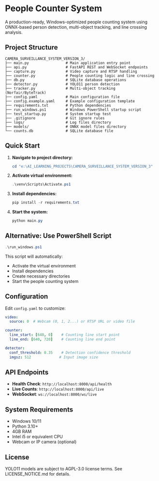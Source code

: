 # People Counter System

A production-ready, Windows-optimized people counting system using ONNX-based person detection, multi-object tracking, and line crossing analysis.

## Project Structure

```
CAMERA_SURVEILLANCE_SYSTEM_VERSION_3/
├── main.py                 # Main application entry point
├── api.py                  # FastAPI REST and WebSocket endpoints
├── capture.py              # Video capture and RTSP handling
├── counter.py              # People counting logic and line crossing
├── db.py                   # SQLite database operations
├── detector.py             # YOLO11 person detection
├── tracker.py              # Multi-object tracking (Norfair/ByteTrack)
├── config.yaml             # Main configuration file
├── config.example.yaml     # Example configuration template
├── requirements.txt        # Python dependencies
├── run_windows.ps1         # Windows PowerShell startup script
├── test_startup.py         # System startup test
├── .gitignore              # Git ignore rules
├── logs/                   # Log files directory
├── models/                 # ONNX model files directory
└── counts.db               # SQLite database file
```

## Quick Start

1. **Navigate to project directory:**
   ```powershell
   cd "e:\AI_LEARNING_PROJECTS\CAMERA_SURVEILLANCE_SYSTEM_VERSION_3"
   ```

2. **Activate virtual environment:**
   ```powershell
   .\venv\Scripts\Activate.ps1
   ```

3. **Install dependencies:**
   ```powershell
   pip install -r requirements.txt
   ```

4. **Start the system:**
   ```powershell
   python main.py
   ```

## Alternative: Use PowerShell Script

```powershell
.\run_windows.ps1
```

This script will automatically:
- Activate the virtual environment
- Install dependencies
- Create necessary directories
- Start the people counting system

## Configuration

Edit `config.yaml` to customize:

```yaml
video:
  source: 0  # Webcam (0, 1, 2...) or RTSP URL or video file

counter:
  line_start: [640, 0]    # Counting line start point
  line_end: [640, 720]    # Counting line end point

detector:
  conf_threshold: 0.35    # Detection confidence threshold
  imgsz: 512             # Input image size
```

## API Endpoints

- **Health Check**: `http://localhost:8000/api/health`
- **Live Counts**: `http://localhost:8000/api/live`
- **WebSocket**: `ws://localhost:8000/ws/live`

## System Requirements

- Windows 10/11
- Python 3.10+
- 4GB RAM
- Intel i5 or equivalent CPU
- Webcam or IP camera (optional)

## License

YOLO11 models are subject to AGPL-3.0 license terms. See LICENSE_NOTICE.md for details.
